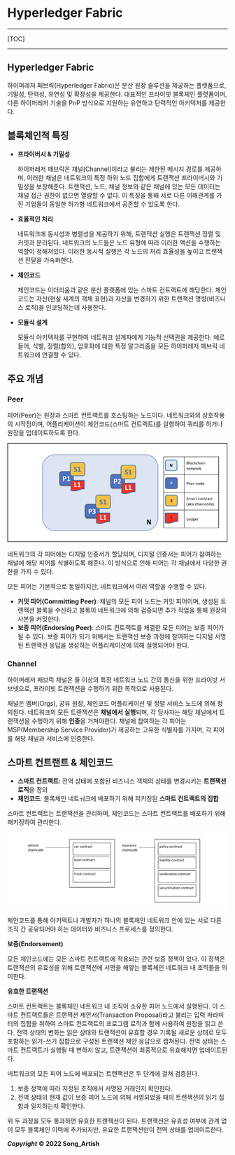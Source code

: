 # Hyperledger Fabric

---

[TOC]

---



## Hyperledger Fabric

하이퍼레저 패브릭(Hyperledger Fabric)은 분산 원장 솔루션을 제공하는 플랫폼으로, 기밀성, 탄력성, 유연성 및 확장성을 제공한다. 대표적인 프라이빗 블록체인 플랫폼이며, 다른 하이퍼레저 기술을 PnP 방식으로 지원하는 유연하고 탄력적인 아키텍처를 제공한다.



## 블록체인적 특징

- **프라이버시 & 기밀성**

  하이퍼레저 패브릭은 채널(Channel)이라고 불리는 제한된 메시지 경로를 제공하며, 이러한 채널은 네트워크의 특정 하위 노드 집합에게 트랜잭션 프라이버시와 기밀성을 보장해준다. 트랜잭션, 노드, 채널 정보와 같은 채널에 있는 모든 데이터는 채널 접근 권한이 없으면 열람할 수 없다. 이 특징을 통해 서로 다른 이해관계를 가진 기업들이 동일한 허가형 네트워크에서 공존할 수 있도록 한다.

- **효율적인 처리**

  네트워크에 동시성과 병렬성을 제공하기 위해, 트랜잭션 실행은 트랜잭션 정렬 및 커밋과 분리된다. 네트워크의 노드들은 노드 유형에 따라 이러한 액션을 수행하는 역할이 정해져있다. 이러한 동시적 실행은 각 노드의 처리 효율성을 높이고 트랜잭션 전달을 가속화한다.

- **체인코드**

  체인코드는 이더리움과 같은 분산 플랫폼에 있는 스마트 컨트랙트에 해당한다. 체인코드는 자산(현실 세계의 객체 표현)과 자산을 변경하기 위한 트랜잭션 명령(비즈니스 로직)을 인코딩하는데 사용한다.

- **모듈식 설계**

  모듈식 아키텍처를 구현하여 네트워크 설계자에게 기능적 선택권을 제공한다. 예르 들어, 식별, 정렬(합의), 암호화에 대한 특정 알고리즘을 모든 하이퍼레저 패브릭 네트워크에 연결할 수 있다.



## 주요 개념

### Peer

피어(Peer)는 원장과 스마트 컨트랙트를 호스팅하는 노드이다. 네트워크와의 상호작용의 시작점이며, 어플리케이션이 체인코드(스마트 컨트랙트)를 실행하여 쿼리를 하거나 원장을 업데이트하도록 한다.

![hyperledger_fabric_bc_network](img/hyperledger_fabric_bc_network.png)

네트워크의 각 피어에는 디지털 인증서가 할당되며, 디지털 인증서는 피어가 참여하는 채널에 해당 피어를 식별하도록 해준다. 이 방식으로 인해 피어는 각 채널에서 다양한 권한을 가지 수 있다.

모든 피어는 기본적으로 동일하지만, 네트워크에서 여러 역할을 수행할 수 있다.

- **커밋 피어(Committing Peer)**: 채널의 모든 피어 노드는 커밋 피어이며, 생성된 트랜잭션 블록을 수신하고 블록이 네트워크에 의해 검증되면 추가 작업을 통해 원장의 사본을 커밋한다.
- **보증 피어(Endorsing Peer)**: 스마트 컨트랙트를 체결한 모든 피어는 보증 피어가 될 수 있다. 보증 피어가 되기 위해서는 트랜잭션 보증 과정에 참여하는 디지털 서명된 트랜잭션 응답을 생성하는 어플리케이션에 의해 실행되어야 한다.

### Channel

하이퍼레저 패브릭 채널은 둘 이상의 특정 네트워크 노드 간의 통신을 위한 프라이빗 서브넷으로, 프라이빗 트랜잭션을 수행하기 위한 목적으로 사용된다.

채널은 멤버(Orgs), 공유 원장, 체인코드 어플리케이션 및 정렬 서비스 노드에 의해 정의된다. 네트워크의 모든 트랜잭션은 **채널에서 실행**되며, 각 당사자는 해당 채널에서 트랜잭션을 수행하기 위해 **인증**을 거쳐야한다. 채널에 참여하는 각 피어는 MSP(Membership Service Provider)가 제공하는 고유한 식별자를 가지며, 각 피어를 해당 채널과 서비스에 인증한다.



## 스마트 컨트랜트 & 체인코드

- **스마트 컨트랙트**: 전역 상태에 포함된 비즈니스 객체의 상태를 변경시키는 **트랜잭션 로직**을 정의
- **체인코드**: 블록체인 네트ㅝ크에 배포하기 위해 피키징된 **스마트 컨트랙트의 집합**

스마트 컨트랙트는 트랜잭션을 관리하며, 체인코드는 스마트 컨트랙트를 배포하기 위해 패키징하여 관리한다.

![Chaincode_Example](img/Chaincode_Example.png)

체인코드를 통해 아키텍트나 개발자가 하나의 블록체인 네트워크 안에 있는 서로 다른 조직 간 공유되어야 하는 데이터와 비즈니스 프로세스를 정의한다.

**보증(Endorsement)**

모든 체인코드에는 모든 스마트 컨트랙트에 적용되는 관련 보증 정책이 있다. 이 정책은 트랜잭션의 유효성을 위해 트랜잭션에 서명을 해얗는 블록체인 네트워크 내 조직들을 의미한다.

**유효한 트랜잭션**

스마트 컨트랙트는 블록체인 네트워크 내 조직이 소유한 피어 노드에서 실행된다. 이 스마트 컨트랙트들은 트랜잭션 제안서(Transaction Proposal)라고 불리는 입력 파라미터의 집합을 취하여 스마트 컨트랙트의 프로그램 로직과 함께 사용하여 원장을 읽고 쓴다. 전역 상태의 변화는 읽은 상태와 트랜잭션이 유효할 경우 기록될 새로운 상태르 모두 포함하는 읽기-쓰기 집합으로 구성된 트랜잭션 제안 응답으로 캡쳐된다. 전역 상태는 스마트 컨트랙트가 실행될 때 변하지 않고, 트랜잭션이 최종적으로 유효해지면 업데이트된다.

네트워크의 모든 피어 노드에 배포되는 트랜잭션은 두 단계에 걸쳐 검증된다.

1. 보증 정책에 따라 지정된 조직에서 서명된 거래인지 확인한다.
2. 전역 상태의 현재 값이 보증 피어 노드에 의해 서명되었을 때의 트랜잭션의 읽기 집합과 일치하는지 확인한다.

위 두 과정을 모두 통과하면 유효한 트랜잭션이 된다. 트랜잭션은 유효성 여부에 관계 없이 모두 블록체인 이력에 추가되지만, 유요한 트랜잭션만이 전역 상태를 업데이트한다.





***Copyright* © 2022 Song_Artish**